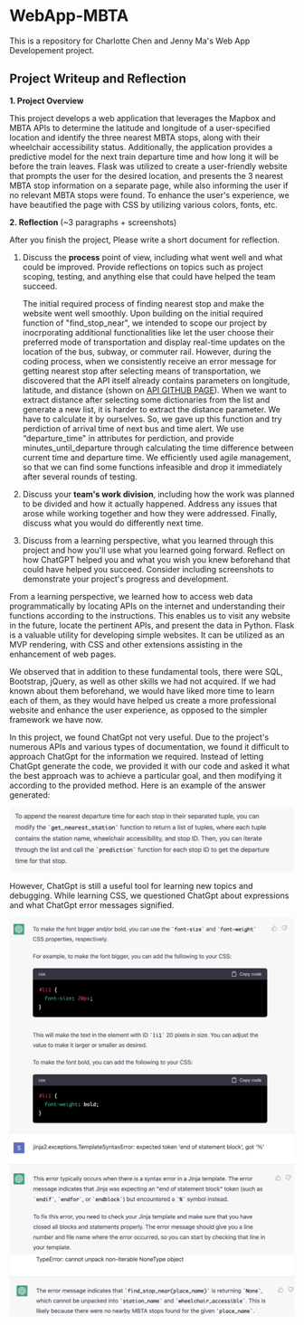 # WebApp-MBTA
 This is a repository for Charlotte Chen and Jenny Ma's Web App Developement project.

## Project Writeup and Reflection


**1. Project Overview**   

 This project develops a web application that leverages the Mapbox and MBTA APIs to determine the latitude and longitude of a user-specified location and identify the three nearest MBTA stops, along with their wheelchair accessibility status. Additionally, the application provides a predictive model for the next train departure time and how long it will be before the train leaves. Flask was utilized to create a user-friendly website that prompts the user for the desired location, and presents the 3 nearest MBTA stop information on a separate page, while also informing the user if no relevant MBTA stops were found. To enhance the user's experience, we have beautified the page with CSS by utilizing various colors, fonts, etc.

**2. Reflection** (~3 paragraphs + screenshots)

After you finish the project, Please write a short document for reflection.

1. Discuss the **process** point of view, including what went well and what could be improved. Provide reflections on topics such as project scoping, testing, and anything else that could have helped the team succeed.

   The initial required process of finding nearest stop and make the website went well smoothly. Upon building on the initial required function of "find_stop_near", we intended to scope our project by inocrporating additional functionalities like let the user choose their preferred mode of transportation and display real-time updates on the location of the bus, subway, or commuter rail. However, during the coding process, when we consistently receive an error message for getting nearest stop after selecting means of transportation, we discovered that the API itself already contains parameters on longitude, latitude, and distance (shown on [API GITHUB PAGE](https://api-v3.mbta.com/docs/swagger/index.html#/Stop/ApiWeb_StopController_index)). When we want to extract distance after selecting some dictionaries from the list and generate a new list, it is harder to extract the distance parameter. We have to calculate it by ourselves. So, we gave up this function and try perdiction of arrival time of next bus and time alert. We use “departure_time" in attributes for perdiction, and provide minutes_until_departure through calculating the time difference between current time and departure time. We efficiently used agile management, so that we can find some functions infeasible and drop it immediately after several rounds of testing. 


2. Discuss your **team's work division**, including how the work was planned to be divided and how it actually happened. Address any issues that arose while working together and how they were addressed. Finally, discuss what you would do differently next time.

3. Discuss from a learning perspective, what you learned through this project and how you'll use what you learned going forward. Reflect on how ChatGPT helped you and what you wish you knew beforehand that could have helped you succeed. Consider including screenshots to demonstrate your project's progress and development.

 From a learning perspective, we learned how to access web data programmatically by locating APIs on the internet and understanding their functions according to the instructions. This enables us to visit any website in the future, locate the pertinent APIs, and present the data in Python. Flask is a valuable utility for developing simple websites. It can be utilized as an MVP rendering, with CSS and other extensions assisting in the enhancement of web pages.

We observed that in addition to these fundamental tools, there were SQL, Bootstrap, jQuery, as well as other skills we had not acquired. If we had known about them beforehand, we would have liked more time to learn each of them, as they would have helped us create a more professional website and enhance the user experience, as opposed to the simpler framework we have now.

 In this project, we found ChatGpt not very useful. Due to the project's numerous APIs and various types of documentation, we found it difficult to approach ChatGpt for the information we required. Instead of letting ChatGpt generate the code, we provided it with our code and asked it what the best approach was to achieve a particular goal, and then modifying it according to the provided method. Here is an example of the answer generated:

![images/general question.png](https://github.com/msy011015/Web-App-Development-Project-/blob/main/images/general%20question.png)
 
 However, ChatGpt is still a useful tool for learning new topics and debugging. While learning CSS, we questioned ChatGpt about expressions and what ChatGpt error messages signified.

![images/CSS.png](https://github.com/msy011015/Web-App-Development-Project-/blob/main/images/CSS.png)
![images/debug.png](https://github.com/msy011015/Web-App-Development-Project-/blob/main/images/debug.png)
![images/debug2.png](https://github.com/msy011015/Web-App-Development-Project-/blob/main/images/debug2.png)

